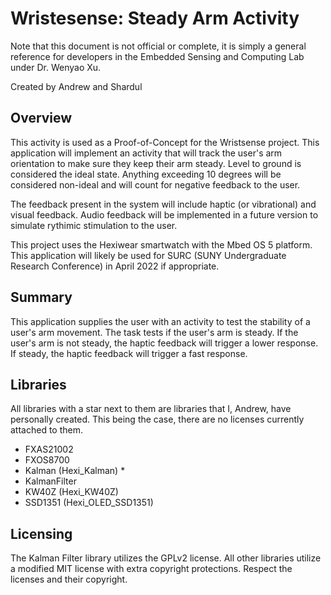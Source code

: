 # Wristesense: Steady Arm Activity

Note that this document is not official or complete,
it is simply a general reference for developers
in the Embedded Sensing and Computing Lab under
Dr. Wenyao Xu.

Created by Andrew and Shardul

## Overview

This activity is used as a Proof-of-Concept for the
Wristsense project. 
This application will implement an activity that 
will track the user's arm orientation to make sure 
they keep their arm steady.
Level to ground is considered the ideal state.
Anything exceeding 10 degrees will be considered
non-ideal and will count for negative feedback to the user.

The feedback present in the system will include 
haptic (or vibrational) and visual feedback. 
Audio feedback will be implemented in a future version
to simulate rythimic stimulation to the user.

This project uses the Hexiwear smartwatch with 
the Mbed OS 5 platform.
This application will likely be used for SURC 
(SUNY Undergraduate Research Conference)
in April 2022 if appropriate.

## Summary

This application supplies the user with an activity
to test the stability of a user's arm movement.
The task tests if the user's arm is steady.
If the user's arm is not steady, the haptic feedback
will trigger a lower response. 
If steady, the haptic feedback will trigger a fast response.

## Libraries

All libraries with a star next to them are libraries that
I, Andrew, have personally created. This being the case, there are no licenses currently attached to them.

- FXAS21002
- FXOS8700
- Kalman (Hexi_Kalman) *
- KalmanFilter
- KW40Z (Hexi_KW40Z)
- SSD1351 (Hexi_OLED_SSD1351)

## Licensing

The Kalman Filter library utilizes the GPLv2 license.
All other libraries utilize a modified MIT license with
extra copyright protections.
Respect the licenses and their copyright.
